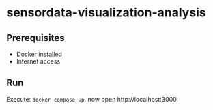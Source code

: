 # sensordata-visualization-analysis

## Prerequisites

- Docker installed
- Internet access

## Run

Execute: `docker compose up`, now open http://localhost:3000

